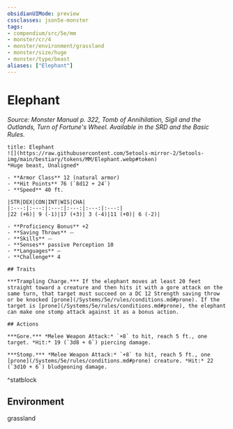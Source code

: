 ```yaml
---
obsidianUIMode: preview
cssclasses: json5e-monster
tags:
- compendium/src/5e/mm
- monster/cr/4
- monster/environment/grassland
- monster/size/huge
- monster/type/beast
aliases: ["Elephant"]
---
```

# Elephant
*Source: Monster Manual p. 322, Tomb of Annihilation, Sigil and the Outlands, Turn of Fortune's Wheel. Available in the SRD and the Basic Rules.*  

```ad-statblock
title: Elephant
![](https://raw.githubusercontent.com/5etools-mirror-2/5etools-img/main/bestiary/tokens/MM/Elephant.webp#token)
*Huge beast, Unaligned*

- **Armor Class** 12 (natural armor)
- **Hit Points** 76 (`8d12 + 24`)
- **Speed** 40 ft.

|STR|DEX|CON|INT|WIS|CHA|
|:---:|:---:|:---:|:---:|:---:|:---:|
|22 (+6)| 9 (-1)|17 (+3)| 3 (-4)|11 (+0)| 6 (-2)|

- **Proficiency Bonus** +2
- **Saving Throws** ⏤
- **Skills** ⏤
- **Senses** passive Perception 10
- **Languages** —
- **Challenge** 4

## Traits

***Trampling Charge.*** If the elephant moves at least 20 feet straight toward a creature and then hits it with a gore attack on the same turn, that target must succeed on a DC 12 Strength saving throw or be knocked [prone](/Systems/5e/rules/conditions.md#prone). If the target is [prone](/Systems/5e/rules/conditions.md#prone), the elephant can make one stomp attack against it as a bonus action.

## Actions

***Gore.*** *Melee Weapon Attack:* `+8` to hit, reach 5 ft., one target. *Hit:* 19 (`3d8 + 6`) piercing damage.

***Stomp.*** *Melee Weapon Attack:* `+8` to hit, reach 5 ft., one [prone](/Systems/5e/rules/conditions.md#prone) creature. *Hit:* 22 (`3d10 + 6`) bludgeoning damage.
```
^statblock

## Environment

grassland